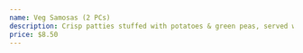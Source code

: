 ```yaml
---
name: Veg Samosas (2 PCs)
description: Crisp patties stuffed with potatoes & green peas, served with mint and tamarind sauce.(Vegan)
price: $8.50
---
```


